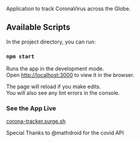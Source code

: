Application to track CoronaVirus across the Globe.

## Available Scripts

In the project directory, you can run:

### `npm start`

Runs the app in the development mode.<br />
Open [http://localhost:3000](http://localhost:3000) to view it in the browser.

The page will reload if you make edits.<br />
You will also see any lint errors in the console.

### See the App Live
[corona-tracker.surge.sh](corona-tracker.surge.sh)

Special Thanks to @mathdroid for the covid API
